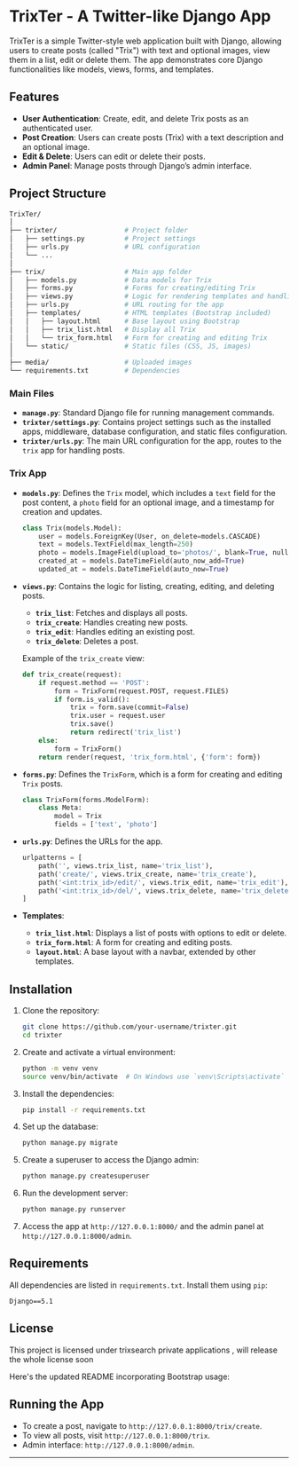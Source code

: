 # TrixTer - A Twitter-like Django App

TrixTer is a simple Twitter-style web application built with Django, allowing users to create posts (called "Trix") with text and optional images, view them in a list, edit or delete them. The app demonstrates core Django functionalities like models, views, forms, and templates.

## Features
- **User Authentication**: Create, edit, and delete Trix posts as an authenticated user.
- **Post Creation**: Users can create posts (Trix) with a text description and an optional image.
- **Edit & Delete**: Users can edit or delete their posts.
- **Admin Panel**: Manage posts through Django’s admin interface.


## Project Structure

```bash
TrixTer/
│
├── trixter/                 # Project folder
│   ├── settings.py          # Project settings
│   ├── urls.py              # URL configuration
│   └── ...
│
├── trix/                    # Main app folder
│   ├── models.py            # Data models for Trix
│   ├── forms.py             # Forms for creating/editing Trix
│   ├── views.py             # Logic for rendering templates and handling requests
│   ├── urls.py              # URL routing for the app
│   ├── templates/           # HTML templates (Bootstrap included)
│   │   ├── layout.html      # Base layout using Bootstrap
│   │   ├── trix_list.html   # Display all Trix
│   │   └── trix_form.html   # Form for creating and editing Trix
│   └── static/              # Static files (CSS, JS, images)
│
├── media/                   # Uploaded images
└── requirements.txt         # Dependencies
```

### Main Files
- **`manage.py`**: Standard Django file for running management commands.
- **`trixter/settings.py`**: Contains project settings such as the installed apps, middleware, database configuration, and static files configuration.
- **`trixter/urls.py`**: The main URL configuration for the app, routes to the `trix` app for handling posts.

### Trix App
- **`models.py`**: Defines the `Trix` model, which includes a `text` field for the post content, a `photo` field for an optional image, and a timestamp for creation and updates.
    ```python
    class Trix(models.Model):
        user = models.ForeignKey(User, on_delete=models.CASCADE)
        text = models.TextField(max_length=250)
        photo = models.ImageField(upload_to='photos/', blank=True, null=True)
        created_at = models.DateTimeField(auto_now_add=True)
        updated_at = models.DateTimeField(auto_now=True)
    ```

- **`views.py`**: Contains the logic for listing, creating, editing, and deleting posts.
    - **`trix_list`**: Fetches and displays all posts.
    - **`trix_create`**: Handles creating new posts.
    - **`trix_edit`**: Handles editing an existing post.
    - **`trix_delete`**: Deletes a post.

    Example of the `trix_create` view:
    ```python
    def trix_create(request):
        if request.method == 'POST':
            form = TrixForm(request.POST, request.FILES)
            if form.is_valid():
                trix = form.save(commit=False)
                trix.user = request.user
                trix.save()
                return redirect('trix_list')
        else:
            form = TrixForm()
        return render(request, 'trix_form.html', {'form': form})
    ```

- **`forms.py`**: Defines the `TrixForm`, which is a form for creating and editing `Trix` posts.
    ```python
    class TrixForm(forms.ModelForm):
        class Meta:
            model = Trix
            fields = ['text', 'photo']
    ```

- **`urls.py`**: Defines the URLs for the app.
    ```python
    urlpatterns = [
        path('', views.trix_list, name='trix_list'),
        path('create/', views.trix_create, name='trix_create'),
        path('<int:trix_id>/edit/', views.trix_edit, name='trix_edit'),
        path('<int:trix_id>/del/', views.trix_delete, name='trix_delete'),
    ]
    ```

- **Templates**:
    - **`trix_list.html`**: Displays a list of posts with options to edit or delete.
    - **`trix_form.html`**: A form for creating and editing posts.
    - **`layout.html`**: A base layout with a navbar, extended by other templates.

## Installation

1. Clone the repository:
    ```bash
    git clone https://github.com/your-username/trixter.git
    cd trixter
    ```

2. Create and activate a virtual environment:
    ```bash
    python -m venv venv
    source venv/bin/activate  # On Windows use `venv\Scripts\activate`
    ```

3. Install the dependencies:
    ```bash
    pip install -r requirements.txt
    ```

4. Set up the database:
    ```bash
    python manage.py migrate
    ```

5. Create a superuser to access the Django admin:
    ```bash
    python manage.py createsuperuser
    ```

6. Run the development server:
    ```bash
    python manage.py runserver
    ```

7. Access the app at `http://127.0.0.1:8000/` and the admin panel at `http://127.0.0.1:8000/admin`.

## Requirements

All dependencies are listed in `requirements.txt`. Install them using `pip`:
```
Django==5.1
```

## License

This project is licensed under trixsearch private applications , will release the whole license soon

Here's the updated README incorporating Bootstrap usage:


## Running the App

- To create a post, navigate to `http://127.0.0.1:8000/trix/create`.
- To view all posts, visit `http://127.0.0.1:8000/trix`.
- Admin interface: `http://127.0.0.1:8000/admin`.

---

